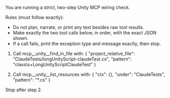 You are running a strict, two-step Unity MCP wiring check.

Rules (must follow exactly):
- Do not plan, narrate, or print any text besides raw tool results.
- Make exactly the two tool calls below, in order, with the exact JSON shown.
- If a call fails, print the exception type and message exactly, then stop.

1) Call mcp__unity__find_in_file with:
{
  "project_relative_file": "ClaudeTests/longUnityScript-claudeTest.cs",
  "pattern": "class\\s+LongUnityScriptClaudeTest"
}

2) Call mcp__unity__list_resources with:
{ "ctx": {}, "under": "ClaudeTests", "pattern": "*.cs" }

Stop after step 2.
